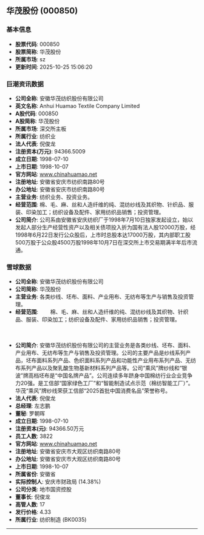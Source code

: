 ## 华茂股份 (000850)

### 基本信息

- **股票代码**: 000850
- **股票简称**: 华茂股份
- **所属市场**: sz
- **更新时间**: 2025-10-25 15:06:20

### 巨潮资讯数据

- **公司全称**: 安徽华茂纺织股份有限公司
- **英文名称**: Anhui Huamao Textile Company Limited
- **A股代码**: 000850
- **A股简称**: 华茂股份
- **所属市场**: 深交所主板
- **所属行业**: 纺织业
- **法人代表**: 倪俊龙
- **注册资本(万元)**: 94366.5009
- **成立日期**: 1998-07-10
- **上市日期**: 1998-10-07
- **官方网站**: www.chinahuamao.net
- **注册地址**: 安徽省安庆市纺织南路80号
- **办公地址**: 安徽省安庆市纺织南路80号
- **主营业务**: 纺织业务、投资业务。
- **经营范围**: 棉、毛、麻、丝和人造纤维的纯、混纺纱线及其织物、针织品、服装、印染加工；纺织设备及配件、家用纺织品销售；投资管理。
- **公司简介**: 公司系由安徽省安庆纺织厂于1998年7月10日独家发起设立，始以发起人部分生产经营性资产以及相关债项投入折为国有法人股12000万股，经1998年6月22日发行公众股后，上市时总股本达17000万股，其内部职工股500万股于公众股4500万股1998年10月7日在深交所上市交易期满半年后市流通。

### 雪球数据

- **公司全称**: 安徽华茂纺织股份有限公司
- **公司简称**: 华茂股份
- **主营业务**: 各类纱线、坯布、面料、产业用布、无纺布等生产与销售及投资管理。
- **经营范围**: 　　棉、毛、麻、丝和人造纤维的纯、混纺纱线及其织物、针织品、服装、印染加工；纺织设备及配件、家用纺织品销售；投资管理。

　　
- **公司简介**: 安徽华茂纺织股份有限公司的主营业务是各类纱线、坯布、面料、产业用布、无纺布等生产与销售及投资管理。公司的主要产品是纱线系列产品，坯布面料系列产品、色织面料系列产品和功能性产业用布系列产品、无纺布系列产品以及聚乳酸生物基新材料系列产品等。公司“乘风”牌纱线和“银波”牌高档坯布是“中国名牌产品”。公司连续多年跻身中国棉纺行业企业竞争力20强。是工信部“国家绿色工厂”和“智能制造试点示范（棉纺智能工厂）”。华茂“乘风”牌纱线荣获工信部“2025首批中国消费名品”荣誉称号。
- **法人代表**: 倪俊龙
- **总经理**: 左志鹏
- **董秘**: 罗朝晖
- **成立日期**: 1998-07-10
- **注册资本(元)**: 94366.50万元
- **员工人数**: 3822
- **官方网站**: www.chinahuamao.net
- **注册地址**: 安徽省安庆市大观区纺织南路80号
- **办公地址**: 安徽省安庆市大观区纺织南路80号
- **上市日期**: 1998-10-07
- **所属省份**: 安徽省
- **实际控制人**: 安庆市财政局 (14.38%)
- **公司分类**: 地市国资控股
- **董事长**: 倪俊龙
- **高管人数**: 17
- **发行价格**: 4.33
- **所属行业**: 纺织制造 (BK0035)

---